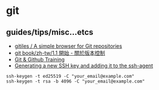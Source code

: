 # git

## guides/tips/misc...etcs

* [gitiles / A simple browser for Git repositories](https://gerrit.googlesource.com/gitiles/)
* [git book/zh-tw/1.1 開始 - 關於版本控制](https://git-scm.com/book/zh-tw/v2/%E9%96%8B%E5%A7%8B-%E9%97%9C%E6%96%BC%E7%89%88%E6%9C%AC%E6%8E%A7%E5%88%B6)
* [Git & Github Training](https://w3c.github.io/wai-gh-training-2015-06-29/)
* [Generating a new SSH key and adding it to the ssh-agent](https://docs.github.com/en/authentication/connecting-to-github-with-ssh/generating-a-new-ssh-key-and-adding-it-to-the-ssh-agent)

```shell
ssh-keygen -t ed25519 -C "your_email@example.com"
ssh-keygen -t rsa -b 4096 -C "your_email@example.com"
```